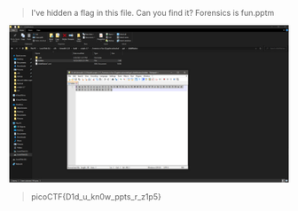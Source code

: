 > I've hidden a flag in this file. Can you find it? Forensics is fun.pptm

![image0](./image0.png)

> picoCTF{D1d_u_kn0w_ppts_r_z1p5}